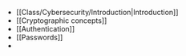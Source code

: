 - [[Class/Cybersecurity/Introduction|Introduction]]
- [[Cryptographic concepts]]
- [[Authentication]]
- [[Passwords]]
- 